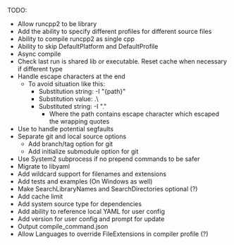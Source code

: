 TODO:
- Allow runcpp2 to be library
- Add the ability to specify different profiles for different source files
- Ability to compile runcpp2 as single cpp
- Ability to skip DefaultPlatform and DefaultProfile
- Async compile
- Check last run is shared lib or executable. Reset cache when necessary if different type
- Handle escape characters at the end
    - To avoid situation like this:
        - Substitution string: -I "{path}"
        - Substitution value: .\
        - Substituted string: -I ".\"
            - Where the path contains escape character which escaped the wrapping quotes
- Use <csignal> to handle potential segfaults
- Separate git and local source options
    - Add branch/tag option for git
    - Add initialize submodule option for git
- Use System2 subprocess if no prepend commands to be safer
- Migrate to libyaml
- Add wildcard support for filenames and extensions
- Add tests and examples (On Windows as well)
- Make SearchLibraryNames and SearchDirectories optional (?)
- Add cache limit
- Add system source type for dependencies
- Add ability to reference local YAML for user config
- Add version for user config and prompt for update
- Output compile_command.json
- Allow Languages to override FileExtensions in compiler profile (?)
